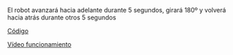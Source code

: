 El robot avanzará hacia adelante durante 5 segundos, girará 180º y volverá hacia atrás durante otros 5 segundos

[Código](/archivos/)

[Vídeo funcionamiento](https://youtu.be/C8X8KRIdiNE)
